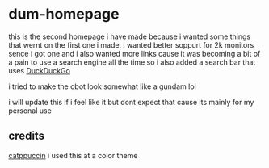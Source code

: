 # dum-homepage
this is the second homepage i have made because i wanted some things that wernt on the first one i made.
i wanted better soppurt for 2k monitors sence i got one and i also wanted more links cause it was becoming 
a bit of a pain to use a search engine all the time so i also added a search bar that uses [DuckDuckGo](https://duckduckgo.com/)

i tried to make the obot look somewhat like a gundam lol

i will update this if i feel like it but dont expect that cause its mainly for my personal use

## credits
[catppuccin](https://github.com/catppuccin/catppuccin) i used this at a color theme
